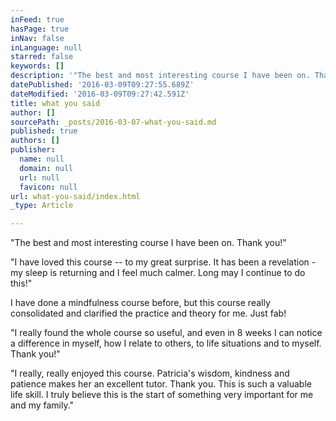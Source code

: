 ```yaml
---
inFeed: true
hasPage: true
inNav: false
inLanguage: null
starred: false
keywords: []
description: '"The best and most interesting course I have been on. Thank you!"'
datePublished: '2016-03-09T09:27:55.689Z'
dateModified: '2016-03-09T09:27:42.591Z'
title: what you said
author: []
sourcePath: _posts/2016-03-07-what-you-said.md
published: true
authors: []
publisher:
  name: null
  domain: null
  url: null
  favicon: null
url: what-you-said/index.html
_type: Article

---
```

"The best and most interesting course I have been on. Thank you!"

"I have loved this course -- to my great surprise. It has been
a revelation - my sleep is returning and I feel much calmer. Long may I continue
to do this!"

I have done a mindfulness course before, but this course
really consolidated and clarified the practice and theory for me. Just fab!

"I really found the whole course so useful, and even in 8
weeks I can notice a difference in myself, how I relate to others, to life
situations and to myself. Thank you!"

"I really, really enjoyed this course. Patricia's wisdom, kindness and patience makes her an excellent tutor. Thank you. This is such a valuable life skill. I truly believe this is the start of something very important for me and my family."